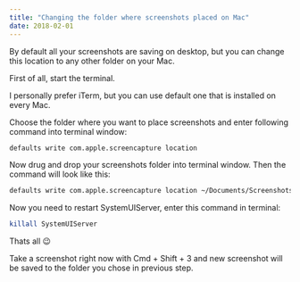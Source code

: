 ```yaml
---
title: "Changing the folder where screenshots placed on Mac"
date: 2018-02-01
---
```


By default all your screenshots are saving on desktop, but you can change this location to any other folder on your Mac.

First of all, start the terminal.

I personally prefer iTerm, but you can use default one that is installed on every Mac.

Choose the folder where you want to place screenshots and enter following command into terminal window:

```bash
defaults write com.apple.screencapture location
```

Now drug and drop your screenshots folder into terminal window. Then the command will look like this:

```bash
defaults write com.apple.screencapture location ~/Documents/Screenshots
```

Now you need to restart SystemUIServer, enter this command in terminal:

```bash
killall SystemUIServer
```

Thats all 😉

Take a screenshot right now with Cmd + Shift + 3 and new screenshot will be saved to the folder you chose in previous step.

